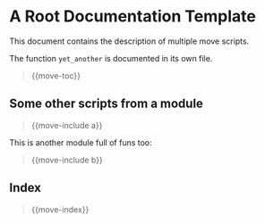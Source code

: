 # A Root Documentation Template

This document contains the description of multiple move scripts.

The function `yet_another` is documented in its own file.

> {{move-toc}}

## Some other scripts from a module

> {{move-include a}}

This is another module full of funs too:

> {{move-include b}}

## Index

> {{move-index}}
